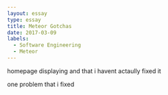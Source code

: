 ```yaml
---
layout: essay
type: essay
title: Meteor Gotchas
date: 2017-03-09
labels:
  - Software Engineering
  - Meteor
---
```


homepage displaying and that i havent actaully  fixed it

one problem that i fixed
